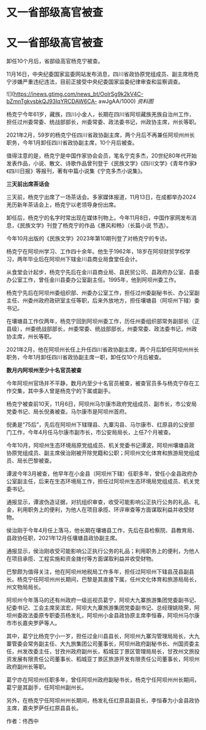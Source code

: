 # 又一省部级高官被查

# 又一省部级高官被查

卸任10个月后，省部级高官杨克宁被查。

11月16日，中央纪委国家监委网站发布消息，四川省政协原党组成员、副主席杨克宁涉嫌严重违纪违法，目前正接受中央纪委国家监委纪律审查和监察调查。

![](https://inews.gtimg.com/news_bt/OolrSg9k2kV4C-bZmnTgkvsbkQJ93IqYRCDAW6CA-
awJgAA/1000) _资料图_

杨克宁今年61岁，藏族，四川小金人，长期在四川省阿坝藏族羌族自治州工作，担任过州委常委、统战部部长，州委常委、政法委书记，州政协主席，州长等职。

2021年2月，59岁的杨克宁任四川省政协副主席，两个月后不再兼任阿坝州州长职务，今年1月卸任四川省政协副主席，10个月后被查。

值得注意的是，杨克宁是中国作家协会会员，笔名宁克多杰，20世纪80年代开始发表作品，小说、散文、诗歌作品曾刊登于《民族文学》《四川文学》《青年作家》《四川日报》等报刊，著有中篇小说集《宁克多杰小说集》。

**三天前出席茶话会**

三天前，杨克宁出席了一场茶话会。多家媒体报道，11月13日，在成都举办2024羌历新年茶话会上，杨克宁以老领导身份出席。

卸任后，杨克宁的名字时常出现在媒体刊物上。今年11月8日，中国作家网发布消息，《民族文学》刊登了杨克宁的作品《惠风和畅》（长篇小说 节选）。

今年10月出版的《民族文学》2023年第10期刊登了对杨克宁的专访。

杨克宁在阿坝州学习、工作四十余年。他生于1962年，18岁在阿坝财贸学校学习，两年毕业后在阿坝州下辖金川县商业局食堂任会计。

从食堂会计起步，杨克宁先后在金川县商业局、县民贸公司、县政府办公室、县委办公室工作，曾任金川县委办公室副主任。1995年，他到阿坝州委工作。

杨克宁先后在阿坝州委组织部、州委办公室工作，担任过州委副秘书长、办公室副主任、州委州政府政研室主任等职，后来外放地方，担任壤塘县（阿坝州下辖）委书记。

在壤塘县工作仅两年，杨克宁回到阿坝州委工作，历任州委组织部常务副部长（正县级），州委统战部部长，州委常委、统战部部长，州委常委、政法委书记，州政协主席，州长等职。

2021年2月，他在阿坝州长任上升任四川省政协副主席，两个月后卸任阿坝州州长职务，今年1月卸任四川省政协副主席一职，卸任仅10个月后被查。

**数月内阿坝州至少十名官员被查**

今年阿坝州官场并不平静，数月内至少十名官员被查，被查官员多与杨克宁存在工作交集，其中多人曾是杨克宁的下属或副手。

杨克宁被查前10天，11月6日，阿坝州马尔康市政府党组成员、副市长，市公安局党委书记、局长倪勇被查。马尔康市是阿坝州首府。

倪勇是“75后”，先后在阿坝州下辖理县、九寨沟县、马尔康市、红原县的公安部门工作，今年4月任马尔康市副市长，市公安局局长，上任7个月被查。

今年10月，阿坝州生态环境局原党组成员、机关党委书记谭波，阿坝州壤塘县政协原党组成员、副主席侯治刚被开除党籍和公职；阿坝州文化体育和旅游局党组成员、局长巴黎被查。

谭波今年3月被查，他早年在小金县（阿坝州下辖）任职多年，曾任小金县政府办公室副主任，后来在生态环境局工作，担任过阿坝州生态环境局党组成员、机关党委书记。

通报显示，谭波伪造证据，对抗组织审查，收受可能影响公正执行公务的礼品、礼金，利用职务上的便利，为他人在项目承揽、环评审查等方面谋取利益并收受财物。

侯治刚于今年4月任上落马，他长期在壤塘县工作，先后在县检察院、县教育局、县政协任职，2021年12月任壤塘县政协副主席。

通报显示，侯治刚收受可能影响公正执行公务的礼品；利用职务上的便利，为他人在项目承揽、工程实施和资金拨付等方面谋取利益并收受财物。

巴黎颇为值得关注，他在阿坝州地税局工作多年，担任过阿坝州下辖县茂县副县长。杨克宁任阿坝州州长期间，巴黎是其直接下属，任州文化体育和旅游局局长，州文物局局长。

阿坝州今年落马的还有州政府一级巡视员葛宁，阿坝大九寨旅游集团党委副书记、纪委书记、工会主席吴滨宏，阿坝大九寨旅游集团党委副书记、总经理姚晓荣，阿坝州委政法委原专职委员杨发礼，阿坝州小金县政协原主席李恒春，阿坝州马尔康市市长嘉央罗萨等人。

其中，葛宁比杨克宁小一岁，担任过金川县县长，阿坝州九寨沟管理局局长，大九寨管委会常务副主任、大九旅集团公司董事长，阿坝州政府副秘书长、州国资委主任，州发改委主任，甘孜州政府副州长，稻城亚丁景区管理局局长，甘孜州文旅投资发展有限责任公司董事长、稻城亚丁景区旅游开发有限责任公司董事长，阿坝州政府副州长等职。

葛宁亦在阿坝州任职多年，曾任阿坝州政府副秘书长，杨克宁任阿坝州州长期间，葛宁是其副手，任阿坝州副州长。

另外，在杨克宁任阿坝州州长期间，杨发礼任红原县副县长，李恒春为小金县政协主席，嘉央罗萨任红原县县长。

作者：佟西中

